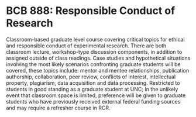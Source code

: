 # BCB 888: Responsible Conduct of Research

Classroom-based graduate level course covering critical topics for ethical and responsible conduct of experimental research. There are both classroom lecture, workshop-type discussion components, in addition to assigned outside of class readings. Case studies and hypothetical situations involving the most likely scenarios confronting graduate students will be covered, these topics include: mentor and mentee relationships, publication authorship, collaboration, peer review, conflicts of interest, intellectual property, plagiarism, data acquisition and data processing. Restricted to students in good standing as a graduate student at UNC; In the unlikely event that classroom space is limited, preference will be given to graduate students who have previously received external federal funding sources and may require a refresher course in RCR.